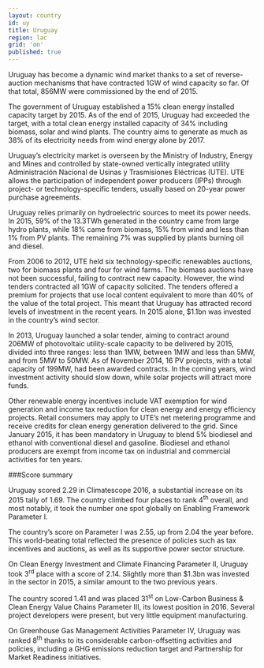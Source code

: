 ```yaml
---
layout: country
id: uy
title: Uruguay
region: lac
grid: 'on'
published: true
---
```


Uruguay has become a dynamic wind market thanks to a set of reverse-auction mechanisms that have contracted 1GW of wind capacity so far. Of that total, 856MW were commissioned by the end of 2015.

The government of Uruguay established a 15% clean energy installed capacity target by 2015. As of the end of 2015, Uruguay had exceeded the target, with a total clean energy installed capacity of 34% including biomass, solar and wind plants. The country aims to generate as much as 38% of its electricity needs from wind energy alone by 2017.

Uruguay’s electricity market is overseen by the Ministry of Industry, Energy and Mines and controlled by state-owned vertically integrated utility Administración Nacional de Usinas y Trasmisiones Eléctricas (UTE). UTE allows the participation of independent power producers (IPPs) through project- or technology-specific tenders, usually based on 20-year power purchase agreements.

Uruguay relies primarily on hydroelectric sources to meet its power needs. In 2015, 59% of the 13.3TWh generated in the country came from large hydro plants, while 18% came from biomass, 15% from wind and less than 1% from PV plants. The remaining 7% was supplied by plants burning oil and diesel.

From 2006 to 2012, UTE held six technology-specific renewables auctions, two for biomass plants and four for wind farms. The biomass auctions have not been successful, failing to contract new capacity. However, the wind tenders contracted all 1GW of capacity solicited. The tenders offered a premium for projects that use local content equivalent to more than 40% of the value of the total project. This meant that Uruguay has attracted record levels of investment in the recent years. In 2015 alone, $1.1bn was invested in the country’s wind sector.

In 2013, Uruguay launched a solar tender, aiming to contract around 206MW of photovoltaic utility-scale capacity to be delivered by 2015, divided into three ranges: less than 1MW, between 1MW and less than 5MW, and from 5MW to 50MW. As of November 2014, 16 PV projects, with a total capacity of 199MW, had been awarded contracts. In the coming years, wind investment activity should slow down, while solar projects will attract more funds.

Other renewable energy incentives include VAT exemption for wind generation and income tax reduction for clean energy and energy efficiency projects. Retail consumers may apply to UTE’s net metering programme and receive credits for clean energy generation delivered to the grid.
Since January 2015, it has been mandatory in Uruguay to blend 5% biodiesel and ethanol with conventional diesel and gasoline. Biodiesel and ethanol producers are exempt from income tax on industrial and commercial activities for ten years.


###Score summary

Uruguay scored 2.29 in Climatescope 2016, a substantial increase on its 2015 tally of 1.69. The country climbed four places to rank 4<sup>th</sup> overall, and most notably, it took the number one spot globally on Enabling Framework Parameter I.

The country’s score on Parameter I was 2.55, up from 2.04 the year before. This world-beating total reflected the presence of policies such as tax incentives and auctions, as well as its supportive power sector structure. 

On Clean Energy Investment and Climate Financing Parameter II, Uruguay took 3<sup>rd</sup> place with a score of 2.14. Slightly more than $1.3bn was invested in the sector in 2015, a similar amount to the two previous years.

The country scored 1.41 and was placed 31<sup>st</sup> on Low-Carbon Business & Clean Energy Value Chains Parameter III, its lowest position in 2016. Several project developers were present, but very little equipment manufacturing.

On Greenhouse Gas Management Activities Parameter IV, Uruguay was ranked 8<sup>th</sup> thanks to its considerable carbon-offsetting activities and policies, including a GHG emissions reduction target and Partnership for Market Readiness initiatives.
